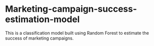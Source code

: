 # Marketing-campaign-success-estimation-model
This is a classification model built using Random Forest to estimate the success of marketing campaigns.
